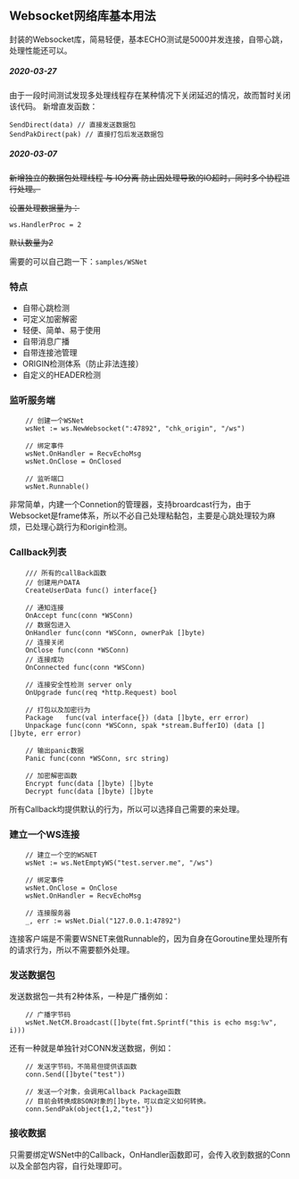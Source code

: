 ## Websocket网络库基本用法

封装的Websocket库，简易轻便，基本ECHO测试是5000并发连接，自带心跳，处理性能还可以。

##### 2020-03-27

由于一段时间测试发现多处理线程存在某种情况下关闭延迟的情况，故而暂时关闭该代码。
新增直发函数：
```
SendDirect(data) // 直接发送数据包
SendPakDirect(pak) // 直接打包后发送数据包
```


##### 2020-03-07

~~新增独立的数据包处理线程 与 IO分离 防止因处理导致的IO超时，同时多个协程进行处理。~~

~~设置处理数据量为：~~
```
ws.HandlerProc = 2
```

~~默认数量为2~~

需要的可以自己跑一下：`samples/WSNet`

### 特点

* 自带心跳检测
* 可定义加密解密
* 轻便、简单、易于使用
* 自带消息广播
* 自带连接池管理
* ORIGIN检测体系（防止非法连接）
* 自定义的HEADER检测

### 监听服务端

```
    // 创建一个WSNet
    wsNet := ws.NewWebsocket(":47892", "chk_origin", "/ws")

    // 绑定事件
    wsNet.OnHandler = RecvEchoMsg
    wsNet.OnClose = OnClosed

    // 监听端口
    wsNet.Runnable()
```

非常简单，内建一个Connetion的管理器，支持broardcast行为，由于Websocket是frame体系，所以不必自己处理粘黏包，主要是心跳处理较为麻烦，已处理心跳行为和origin检测。

### Callback列表

```
	/// 所有的callBack函数
	// 创建用户DATA
	CreateUserData func() interface{}

	// 通知连接
	OnAccept func(conn *WSConn)
	// 数据包进入
	OnHandler func(conn *WSConn, ownerPak []byte)
	// 连接关闭
	OnClose func(conn *WSConn)
	// 连接成功
	OnConnected func(conn *WSConn)

	// 连接安全性检测 server only
	OnUpgrade func(req *http.Request) bool

	// 打包以及加密行为
	Package   func(val interface{}) (data []byte, err error)
	Unpackage func(conn *WSConn, spak *stream.BufferIO) (data [][]byte, err error)

	// 输出panic数据
	Panic func(conn *WSConn, src string)

    // 加密解密函数
	Encrypt func(data []byte) []byte
	Decrypt func(data []byte) []byte
```

所有Callback均提供默认的行为，所以可以选择自己需要的来处理。

### 建立一个WS连接

```
    // 建立一个空的WSNET
    wsNet := ws.NetEmptyWS("test.server.me", "/ws")

    // 绑定事件
    wsNet.OnClose = OnClose
    wsNet.OnHandler = RecvEchoMsg

    // 连接服务器
    _, err := wsNet.Dial("127.0.0.1:47892")
```

连接客户端是不需要WSNET来做Runnable的，因为自身在Goroutine里处理所有的请求行为，所以不需要额外处理。

### 发送数据包

发送数据包一共有2种体系，一种是广播例如：

```
    // 广播字节码
    wsNet.NetCM.Broadcast([]byte(fmt.Sprintf("this is echo msg:%v", i)))
```

还有一种就是单独针对CONN发送数据，例如：

```
    // 发送字节码，不简易但提供该函数
    conn.Send([]byte("test"))

    // 发送一个对象，会调用Callback Package函数
    // 目前会转换成BSON对象的[]byte，可以自定义如何转换。
    conn.SendPak(object{1,2,"test"})
```

### 接收数据

只需要绑定WSNet中的Callback，OnHandler函数即可，会传入收到数据的Conn以及全部包内容，自行处理即可。